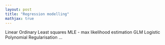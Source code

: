 ```yaml
---
layout: post
title: "Regression modelling"
mathjax: true
---
```


Linear
Ordinary Least squares
MLE - max likelihood estimation
GLM
Logistic
Polynomial
Regularisation
...